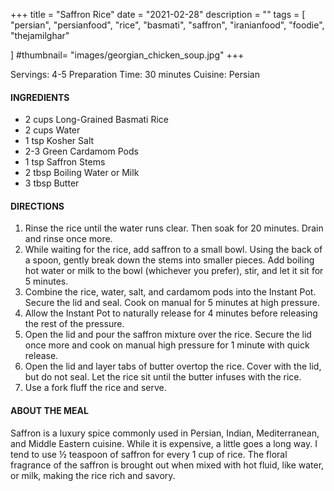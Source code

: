 +++
title = "Saffron Rice"
date = "2021-02-28"
description = ""
tags = [
    "persian",
    "persianfood",
    "rice",
    "basmati",
    "saffron",
    "iranianfood", 
    "foodie",
    "thejamilghar"
    
]
#thumbnail= "images/georgian_chicken_soup.jpg"
+++

Servings: 4-5 <!--more-->
Preparation Time: 30 minutes 
Cuisine: Persian 

#### INGREDIENTS 

* 2 cups Long-Grained Basmati Rice
* 2 cups Water 
* 1 tsp Kosher Salt 
* 2-3 Green Cardamom Pods
* 1 tsp Saffron Stems
* 2 tbsp Boiling Water or Milk
* 3 tbsp Butter 

#### DIRECTIONS 

1. Rinse the rice until the water runs clear. Then soak for 20 minutes. Drain and rinse once more. 
2. While waiting for the rice, add saffron to a small bowl. Using the back of a spoon, gently break down the stems into smaller pieces. Add boiling hot water or milk to the bowl (whichever you prefer), stir, and let it sit for 5 minutes. 
3. Combine the rice, water, salt, and cardamom pods into the Instant Pot. Secure the lid and seal. Cook on manual for 5 minutes at high pressure.
4. Allow the Instant Pot to naturally release for 4 minutes before releasing the rest of the pressure. 
5. Open the lid and pour the saffron mixture over the rice. Secure the lid once more and cook on manual high pressure for 1 minute with quick release. 
6. Open the lid and layer tabs of butter overtop the rice. Cover with the lid, but do not seal. Let the rice sit until the butter infuses with the rice. 
7. Use a fork fluff the rice and serve.


#### ABOUT THE MEAL 

Saffron is a luxury spice commonly used in Persian, Indian, Mediterranean, and Middle Eastern cuisine. While it is expensive, a little goes a long way. I tend to use ½ teaspoon of saffron for every 1 cup of rice. The floral fragrance of the saffron is brought out when mixed with hot fluid, like water, or milk, making the rice rich and savory. 
